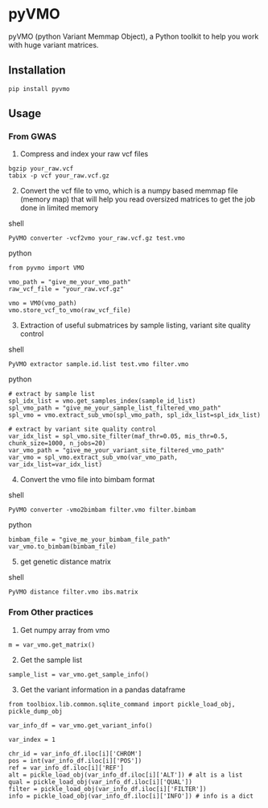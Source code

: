 # pyVMO
pyVMO (python Variant Memmap Object), a Python toolkit to help you work with huge variant matrices.


## Installation
```
pip install pyvmo
```

## Usage

### From GWAS

1. Compress and index your raw vcf files
```
bgzip your_raw.vcf
tabix -p vcf your_raw.vcf.gz
```

2. Convert the vcf file to vmo, which is a numpy based memmap file (memory map) that will help you read oversized matrices to get the job done in limited memory

shell
```
PyVMO converter -vcf2vmo your_raw.vcf.gz test.vmo
```

python
```
from pyvmo import VMO

vmo_path = "give_me_your_vmo_path"
raw_vcf_file = "your_raw.vcf.gz"

vmo = VMO(vmo_path)
vmo.store_vcf_to_vmo(raw_vcf_file)
```

3. Extraction of useful submatrices by sample listing, variant site quality control

shell
```
PyVMO extractor sample.id.list test.vmo filter.vmo
```

python
```
# extract by sample list
spl_idx_list = vmo.get_samples_index(sample_id_list)
spl_vmo_path = "give_me_your_sample_list_filtered_vmo_path"
spl_vmo = vmo.extract_sub_vmo(spl_vmo_path, spl_idx_list=spl_idx_list)

# extract by variant site quality control
var_idx_list = spl_vmo.site_filter(maf_thr=0.05, mis_thr=0.5, chunk_size=1000, n_jobs=20)
var_vmo_path = "give_me_your_variant_site_filtered_vmo_path"
var_vmo = spl_vmo.extract_sub_vmo(var_vmo_path, var_idx_list=var_idx_list)
```

4. Convert the vmo file into bimbam format

shell
```
PyVMO converter -vmo2bimbam filter.vmo filter.bimbam
```

python
```
bimbam_file = "give_me_your_bimbam_file_path"
var_vmo.to_bimbam(bimbam_file)
```

5. get genetic distance matrix

shell
```
PyVMO distance filter.vmo ibs.matrix
```

### From Other practices

1. Get numpy array from vmo
```
m = var_vmo.get_matrix()
```

2. Get the sample list
```
sample_list = var_vmo.get_sample_info()
```

3. Get the variant information in a pandas dataframe
```
from toolbiox.lib.common.sqlite_command import pickle_load_obj, pickle_dump_obj

var_info_df = var_vmo.get_variant_info()

var_index = 1

chr_id = var_info_df.iloc[i]['CHROM']
pos = int(var_info_df.iloc[i]['POS'])
ref = var_info_df.iloc[i]['REF']
alt = pickle_load_obj(var_info_df.iloc[i]['ALT']) # alt is a list
qual = pickle_load_obj(var_info_df.iloc[i]['QUAL'])
filter = pickle_load_obj(var_info_df.iloc[i]['FILTER'])
info = pickle_load_obj(var_info_df.iloc[i]['INFO']) # info is a dict
```
